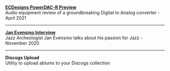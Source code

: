 
**[ECDesigns PowerDAC-R Preview](PDR-Preview)**    
Audio equipment review of a groundbreaking Digital to Analog converter - April 2021

---

**[Jan Evensmo Interview](JanEvensmo)**    
Jazz Archeologist Jan Evensmo talks about his passion for Jazz - November 2020


---

**Discogs Upload**    
Utility to upload ablums to your Discogs collection



